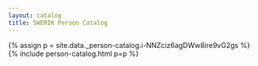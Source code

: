 ```yaml
---
layout: catalog
title: SWERIK Person Catalog
---
```

{% assign p = site.data._person-catalog.i-NNZciz6agDWw8ire9vG2gs %}
{% include person-catalog.html p=p %}

